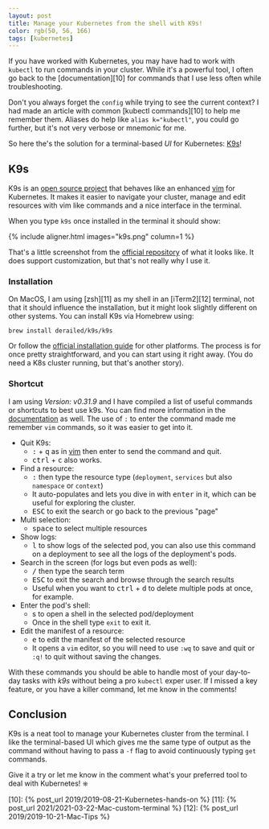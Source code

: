 ```yaml
---
layout: post
title: Manage your Kubernetes from the shell with K9s!
color: rgb(50, 56, 166)
tags: [kubernetes]
---
```



If you have worked with Kubernetes, you may have had to work with `kubectl` to run commands in your cluster.
While it's a powerful tool, I often go back to the [documentation][10] for commands that I use less often while troubleshooting.

Don't you always forget the `config` while trying to see the current context? I had made an article with common
[kubectl commands][10] to help me remember them.
Aliases do help like `alias k="kubectl"`, you could go further, but it's not very verbose or mnemonic for me.

So here the's the solution for a terminal-based _UI_ for Kubernetes: [K9s][1]!

## K9s

K9s is an [open source project][2] that behaves like an enhanced [vim][3] for Kubernetes. 
It makes it easier to navigate your cluster, manage and edit resources with vim like commands and a nice interface in
the terminal.

When you type `k9s` once installed in the terminal it should show:

{% include aligner.html images="k9s.png" column=1 %}

That's a little screenshot from the [official repository][2] of what it looks like.
It does support customization, but that's not really why I use it.


### Installation

On MacOS, I am using [zsh][11] as my shell in an [iTerm2][12] terminal, not that it should influence the installation,
but it might look slightly different on other systems.
You can install K9s via Homebrew using:

```shell
brew install derailed/k9s/k9s
```

Or follow the [official installation guide][5] for other platforms.
The process is for once pretty straightforward, and you can start using it right away.
(You do need a K8s cluster running, but that's another story).


### Shortcut

I am using *Version: v0.31.9* and I have compiled a list of useful commands or shortcuts to best use k9s.
You can find more information in the [documentation][4] as well.
The use of `:` to enter the command made me remember `vim` commands, so it was easier to get into it.

- Quit K9s:
    - <kbd>:</kbd> + <kbd>q</kbd> as in [vim][3] then enter to send the command and quit.
    - <kbd>ctrl</kbd> + <kbd>c</kbd> also works.
- Find a resource:
    - <kbd>:</kbd> then type the resource type (`deployment`, `services` but also `namespace` or `context`)
    - It auto-populates and lets you dive in with <kbd>enter</kbd> in it, which can be useful for exploring the cluster.
    - <kbd>ESC</kbd> to exit the search or go back to the previous "page"
- Multi selection:
    - <kbd>space</kbd> to select multiple resources
- Show logs:
    - <kbd>l</kbd> to show logs of the selected pod, you can also use this command on a deployment to see all the logs
    of the deployment's pods.
- Search in the screen (for logs but even pods as well):
    - <kbd>/</kbd> then type the search term
    - <kbd>ESC</kbd> to exit the search and browse through the search results
    - Useful when you want to <kbd>ctrl</kbd> + <kbd>d</kbd> to delete multiple pods at once, for example.
- Enter the pod's shell:
    - <kdb>s</kbd> to open a shell in the selected pod/deployment
    - Once in the shell type `exit` to exit it.
- Edit the manifest of a resource:
    - <kbd>e</kbd> to edit the manifest of the selected resource
    - It opens a `vim` editor, so you will need to use `:wq` to save and quit or `:q!` to quit without saving the changes.

With these commands you should be able to handle most of your day-to-day tasks with _k9s_ without being a pro `kubectl`
exper user.
If I missed a key feature, or you have a killer command, let me know in the comments!

## Conclusion

K9s is a neat tool to manage your Kubernetes cluster from the terminal.
I like the terminal-based UI which gives me the same type of output as the command without having to pass a `-f` flag
to avoid continuously typing `get` commands.

Give it a try or let me know in the comment what's your preferred tool to deal with Kubernetes! ⎈

[1]: https://k9scli.io/
[2]: https://github.com/derailed/k9s
[3]: https://www.vim.org/docs.php
[4]: https://k9scli.io/topics/commands/
[5]: https://k9scli.io/topics/install/
[10]: {% post_url 2019/2019-08-21-Kubernetes-hands-on %}
[11]: {% post_url 2021/2021-03-22-Mac-custom-terminal %}
[12]: {% post_url 2019/2019-10-21-Mac-Tips %}